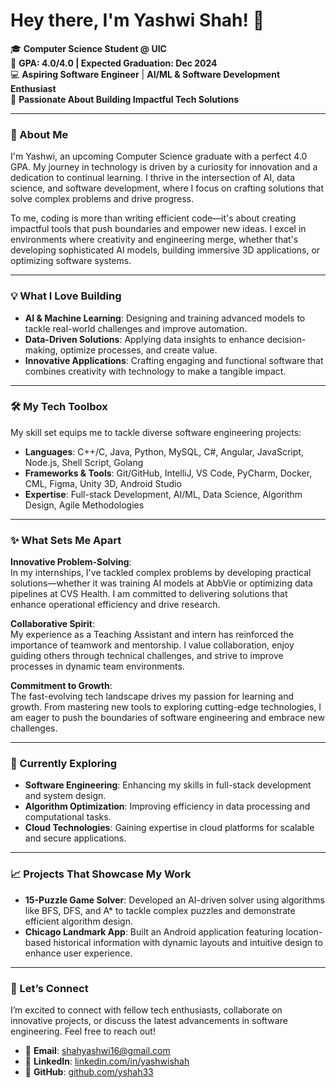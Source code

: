 # Hey there, I'm Yashwi Shah! 👋

🎓 **Computer Science Student @ UIC**  
🎯 **GPA: 4.0/4.0 | Expected Graduation: Dec 2024**  
💻 **Aspiring Software Engineer** | **AI/ML & Software Development Enthusiast**  
🌟 **Passionate About Building Impactful Tech Solutions**

---

### 🚀 About Me

I'm Yashwi, an upcoming Computer Science graduate with a perfect 4.0 GPA. My journey in technology is driven by a curiosity for innovation and a dedication to continual learning. I thrive in the intersection of AI, data science, and software development, where I focus on crafting solutions that solve complex problems and drive progress.

To me, coding is more than writing efficient code—it's about creating impactful tools that push boundaries and empower new ideas. I excel in environments where creativity and engineering merge, whether that's developing sophisticated AI models, building immersive 3D applications, or optimizing software systems.

---

### 💡 What I Love Building

- **AI & Machine Learning**: Designing and training advanced models to tackle real-world challenges and improve automation.
- **Data-Driven Solutions**: Applying data insights to enhance decision-making, optimize processes, and create value.
- **Innovative Applications**: Crafting engaging and functional software that combines creativity with technology to make a tangible impact.

---

### 🛠️ My Tech Toolbox

My skill set equips me to tackle diverse software engineering projects:

- **Languages**: C++/C, Java, Python, MySQL, C#, Angular, JavaScript, Node.js, Shell Script, Golang
- **Frameworks & Tools**: Git/GitHub, IntelliJ, VS Code, PyCharm, Docker, CML, Figma, Unity 3D, Android Studio
- **Expertise**: Full-stack Development, AI/ML, Data Science, Algorithm Design, Agile Methodologies

---

### ✨ What Sets Me Apart

**Innovative Problem-Solving**:  
In my internships, I've tackled complex problems by developing practical solutions—whether it was training AI models at AbbVie or optimizing data pipelines at CVS Health. I am committed to delivering solutions that enhance operational efficiency and drive research.

**Collaborative Spirit**:  
My experience as a Teaching Assistant and intern has reinforced the importance of teamwork and mentorship. I value collaboration, enjoy guiding others through technical challenges, and strive to improve processes in dynamic team environments.

**Commitment to Growth**:  
The fast-evolving tech landscape drives my passion for learning and growth. From mastering new tools to exploring cutting-edge technologies, I am eager to push the boundaries of software engineering and embrace new challenges.

---

### 🌱 Currently Exploring

- **Software Engineering**: Enhancing my skills in full-stack development and system design.
- **Algorithm Optimization**: Improving efficiency in data processing and computational tasks.
- **Cloud Technologies**: Gaining expertise in cloud platforms for scalable and secure applications.

---

### 📈 Projects That Showcase My Work

- **15-Puzzle Game Solver**: Developed an AI-driven solver using algorithms like BFS, DFS, and A* to tackle complex puzzles and demonstrate efficient algorithm design.
- **Chicago Landmark App**: Built an Android application featuring location-based historical information with dynamic layouts and intuitive design to enhance user experience.

---

### 💬 Let’s Connect

I’m excited to connect with fellow tech enthusiasts, collaborate on innovative projects, or discuss the latest advancements in software engineering. Feel free to reach out!

- 📧 **Email**: [shahyashwi16@gmail.com](mailto:shahyashwi16@gmail.com)
- 💼 **LinkedIn**: [linkedin.com/in/yashwishah](https://linkedin.com/in/yashwishah)
- 🔗 **GitHub**: [github.com/yshah33](https://github.com/yshah33)
